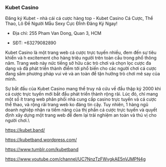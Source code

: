 ### Kubet Casino

Đăng ký Kubet - nhà cái cá cược hàng top - Kubet Casino Cá Cược, Thể Thao, Lô Đề Người Mẫu Sexy Cực ĐỈnh Đăng Ký Ngay!

- Địa chỉ: 255 Pham Van Dong, Quan 3, HCM

- SĐT: +63279082890

Kubet Casino là một trang web cá cược trực tuyến nhiều, đem đến sự tiêu khiển và h excitement cho hàng triệu người trên toàn cầu trong phổ thông năm. Trang web này nức tiếng sở hữu các trò chơi và chọn lọc cược đa dạng và đã phát triển thành điểm tới phổ biến cho các người chơi cá cược đang sắm phương pháp vui vẻ và an toàn để tận hưởng trò chơi mê say của mình.

Sự bắt đầu của Kubet Casino mang thể truy nã cứu về đầu thập kỷ 2000 khi cá cược trực tuyến mới bắt đầu phát triển thành rộng rãi. Lúc đó, chỉ mang một số ít trang web phân phối nhà cung cấp casino trực tuyến và cá cược thể thao, và rộng rãi trang web ko đáng tin cậy. Tuy nhiên, 1 hàng ngũ doanh nghiệp nhận ra tiềm năng của thị phần cá cược trực tuyến và quyết định xây dựng một trang web để đem lại trải nghiệm an toàn và thú vị cho người chơi.\

https://kubet.band/

https://kubetband.wordpress.com/

https://www.tumblr.com/kubetband

https://www.youtube.com/channel/UC7NnzTzFWvgkAE5nVJMPN4g
